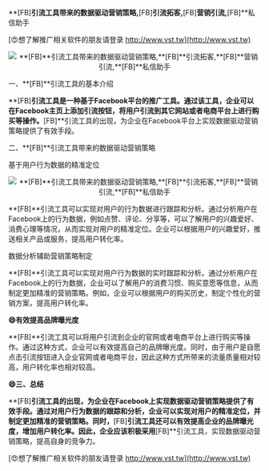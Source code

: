 **[FB]**引流工具带来的数据驱动营销策略,**[FB]**引流拓客,**[FB]**营销引流,**[FB]**私信助手

[😍想了解推广相关软件的朋友请登录 http://www.vst.tw](http://www.vst.tw)

 <center><img src="https://vst.tw/MP4/tuiguang/png/4.png" alt="**[FB]**引流工具带来的数据驱动营销策略,**[FB]**引流拓客,**[FB]**营销引流,**[FB]**私信助手"></center>

一、**[FB]**引流工具的基本介绍

**[FB]**引流工具是一种基于Facebook平台的推广工具。通过该工具，企业可以在Facebook主页上添加引流按钮，将用户引流到其它网站或者电商平台上进行购买等操作。**[FB]**引流工具的出现，为企业在Facebook平台上实现数据驱动营销策略提供了有效手段。

二、**[FB]**引流工具带来的数据驱动营销策略

基于用户行为数据的精准定位

 <center><img src="https://vst.tw/MP4/tuiguang/png/2.png" alt="**[FB]**引流工具带来的数据驱动营销策略,**[FB]**引流拓客,**[FB]**营销引流,**[FB]**私信助手"></center>

**[FB]**引流工具可以实现对用户的行为数据进行跟踪和分析。通过分析用户在Facebook上的行为数据，例如点赞、评论、分享等，可以了解用户的兴趣爱好、消费心理等情况，从而实现对用户的精准定位。企业可以根据用户的兴趣爱好，推送相关产品或服务，提高用户转化率。

数据分析辅助营销策略制定

**[FB]**引流工具可以实现对用户行为数据的实时跟踪和分析。通过分析用户在Facebook上的行为数据，企业可以了解用户的消费习惯、购买意愿等信息，从而制定更加精准的营销策略。例如，企业可以根据用户的购买历史，制定个性化的营销方案，提高用户转化率。

**😄有效提高品牌曝光度**

**[FB]**引流工具可以将用户引流到企业的官网或者电商平台上进行购买等操作。通过这种方式，企业可以有效提高自己的品牌曝光度。同时，由于用户是自愿点击引流按钮进入企业官网或者电商平台，因此这种方式所带来的流量质量相对较高，用户转化率也相对较高。

**😄三、总结**

**[FB]**引流工具的出现，为企业在Facebook上实现数据驱动营销策略提供了有效手段。通过对用户行为数据的跟踪和分析，企业可以实现对用户的精准定位，并制定更加精准的营销策略。同时，**[FB]**引流工具还可以有效提高企业的品牌曝光度，增加用户转化率。因此，企业应该积极采用**[FB]**引流工具，实现数据驱动营销策略，提高自身的竞争力。

[😍想了解推广相关软件的朋友请登录 http://www.vst.tw](http://www.vst.tw)



